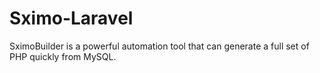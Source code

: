 # Sximo-Laravel
SximoBuilder is a powerful automation tool that can generate a full set of PHP quickly from MySQL. 
